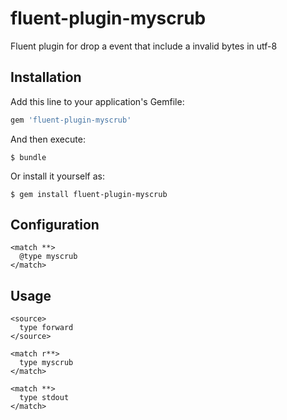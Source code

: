 # fluent-plugin-myscrub

Fluent plugin for drop a event that include a invalid bytes in utf-8


## Installation

Add this line to your application's Gemfile:

```ruby
gem 'fluent-plugin-myscrub'
```

And then execute:

    $ bundle

Or install it yourself as:

    $ gem install fluent-plugin-myscrub

## Configuration

```
<match **>
  @type myscrub
</match>
```

## Usage

```
<source>
  type forward
</source>

<match r**>
  type myscrub
</match>

<match **>
  type stdout
</match>
```


